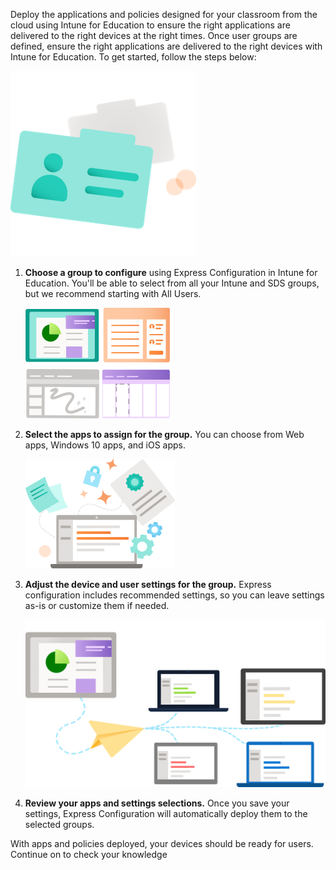 Deploy the applications and policies designed for your classroom from the cloud using Intune for Education to ensure the right applications are delivered to the right devices at the right times. Once user groups are defined, ensure the right applications are delivered to the right devices with Intune for Education. To get started, follow the steps below:

![Graphic of two folders.](../media/folders.png)

1. **Choose a group to configure** using Express Configuration in Intune for Education. You'll be able to select from all your Intune and SDS groups, but we recommend starting with All Users.

    ![Graphic of four different screens showing a report, a chat, a slide deck, and a kanban board.](../media/four-screens.png)

1. **Select the apps to assign for the group.** You can choose from Web apps, Windows 10 apps, and iOS apps.

    ![Graphic of a computer with icons, such as a settings gear, flying out of it.](../media/user-settings.png)

1. **Adjust the device and user settings for the group.** Express configuration includes recommended settings, so you can leave settings as-is or customize them if needed.

    ![Graphic of the settings from one computer 'flying' to four other computers to represent deployment.](../media/deploy.png)

1. **Review your apps and settings selections.** Once you save your settings, Express Configuration will automatically deploy them to the selected groups.

With apps and policies deployed, your devices should be ready for users. Continue on to check your knowledge
